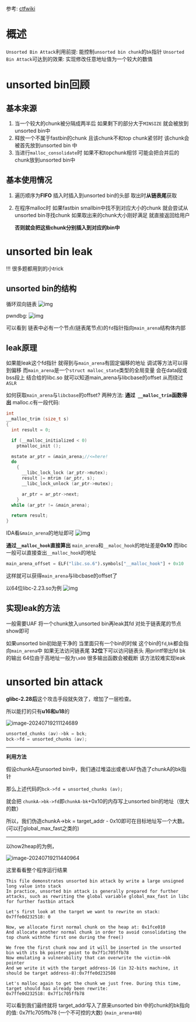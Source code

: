 参考:
[ctfwiki](https://ctf-wiki.org/pwn/linux/user-mode/heap/ptmalloc2/unsorted-bin-attack)

# 概述
`Unsorted Bin Attack`利用前提: 能控制`unsorted bin chunk`的`bk`指针
`Unsorted Bin Attack`可达到的效果: 实现修改任意地址值为一个较大的数值

# unsorted bin回顾

## 基本来源
1. 当一个较大的chunk被分隔成两半后 如果剩下的部分大于`MINSIZE` 就会被放到unsorted bin中
2. 释放一个不属于fastbin的chunk 且该chunk不和top chunk紧邻时 该chunk会被首先放到unsorted bin 中
3. 当进行`malloc_consolidate`时 如果不和topchunk相邻 可能会把合并后的chunk放到unsorted bin中

## 基本使用情况
1. 遍历顺序为**FIFO** 插入时插入到unsorted bin的头部 取出时**从链表尾**获取

2. 在程序malloc时 如果fastbin smallbin中找不到对应大小的chunk 就会尝试从unsorted bin寻找chunk
    如果取出来的chunk大小刚好满足 就直接返回给用户

     **否则就会把这些chunk分别插入到对应的bin中**

# unsorted bin leak
!!!
很多题都用到的小trick

## unsorted bin的结构
循环双向链表
![img](unsortedbinattack/images/image.png)

pwndbg:
![img](unsortedbinattack/images/image-1.png)

可以看到 链表中必有一个节点(链表尾节点)的`fd`指针指向`main_arena`结构体内部

## leak原理
如果能leak这个fd指针 就得到与`main_arena`有固定偏移的地址 调试等方法可以得到偏移
而`main_arena`是一个`struct malloc_state`类型的全局变量 会在data段或bss段上
结合给的libc.so 就可以知道main_arena与libcbase的offset 从而绕过`ASLR`

如何获取`main_arena`与`libcbase`的offset?
两种方法:
**通过` __malloc_trim`函数得出**
malloc.c有一段代码:
```c
int
__malloc_trim (size_t s)
{
  int result = 0;

  if (__malloc_initialized < 0)
    ptmalloc_init ();

  mstate ar_ptr = &main_arena;//<=here!
  do
    {
      __libc_lock_lock (ar_ptr->mutex);
      result |= mtrim (ar_ptr, s);
      __libc_lock_unlock (ar_ptr->mutex);

      ar_ptr = ar_ptr->next;
    }
  while (ar_ptr != &main_arena);

  return result;
}
```
IDA看`&main_arena`的地址即可
![img](unsortedbinattack/images/image-2.png)

**通过`__malloc_hook`直接算出**
`main_arena`和`__maloc_hook`的地址差是**0x10**
而libc一般可以直接查出`__malloc_hook`的地址
```py
main_arena_offset = ELF("libc.so.6").symbols["__malloc_hook"] + 0x10
```

这样就可以获得`main_arena`与libcbase的offset了

以64位libc-2.23.so为例
![img](unsortedbinattack/images/image-3.png)

## 实现leak的方法
一般需要UAF 将一个chunk放入unsorted bin再leak其fd
对处于链表尾的节点show即可

如果unsorted bin初始是干净的 当里面只有一个bin的时候 这个bin的`fd`,`bk`都会指向`main_arena`中
如果无法访问链表尾 **32位**下可以访问链表头 用printf带出fd bk的输出
64位由于高地址一般为`\x00` 很多输出函数会被截断 该方法较难实现leak

# unsorted bin attack
**glibc-2.28后**这个攻击手段就失效了，增加了一层检查。

所以能打的只有**u16和u18**的

![image-20240719211124689](unsortedbinattack\images\image-20240719211124689.png)

```c
unsorted_chunks (av)->bk = bck;          
bck->fd = unsorted_chunks (av);
```

---

**利用方法**

假设chunkA在unsorted bin中，我们通过堆溢出或者UAF伪造了chunkA的bk指针

那么上述代码的`bck->fd = unsorted_chunks (av);`

就会把 `chunkA->bk->fd`即`chunkA-bk`+0x10的内存写上unsorted bin的地址（很大的数）

所以，我们伪造chunkA->bk = target_addr - 0x10即可在目标地址写一个大数。(可以打global_max_fast之类的)

---

以how2heap的为例，

![image-20240719211440964](unsortedbinattack\images\image-20240719211440964.png)

这里看看整个程序运行结果

```
This file demonstrates unsorted bin attack by write a large unsigned long value into stack
In practice, unsorted bin attack is generally prepared for further attacks, such as rewriting the global variable global_max_fast in libc for further fastbin attack

Let's first look at the target we want to rewrite on stack:
0x7ffe0d232518: 0

Now, we allocate first normal chunk on the heap at: 0x1fce010
And allocate another normal chunk in order to avoid consolidating the top chunk withthe first one during the free()

We free the first chunk now and it will be inserted in the unsorted bin with its bk pointer point to 0x7f1c705ffb78
Now emulating a vulnerability that can overwrite the victim->bk pointer
And we write it with the target address-16 (in 32-bits machine, it should be target address-8):0x7ffe0d232508

Let's malloc again to get the chunk we just free. During this time, target should has already been rewrite:
0x7ffe0d232518: 0x7f1c705ffb78
```

可以看到我们最终就将 target_addr写入了原来unsorted bin 中的chunk的bk指向的值: 0x7f1c705ffb78 (一个不可控的大数) (`main_arena+88`)
